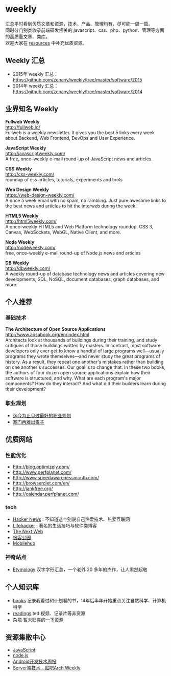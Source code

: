 weekly
======

汇总平时看到优质文章和资源，技术、产品、管理均有，尽可能一周一篇。  
同时分门别类收录前端研发相关的 javascript、css、php、python、管理等方面的高质量文章、类库。  
欢迎大家在 [resources](resources) 中补充优质资源。  


## Weekly 汇总

- 2015年 weekly 汇总： <https://github.com/zenany/weekly/tree/master/software/2015>  
- 2014年 weekly 汇总： <https://github.com/zenany/weekly/tree/master/software/2014>  

## 业界知名 Weekly

**Fullweb Weekly**  
http://fullweb.io/  
Fullweb is a weekly newsletter. It gives you the best 5 links every week about Backend, Web Frontend, DevOps and User Experience.  

**JavaScript Weekly**  
http://javascriptweekly.com/  
A free, once–weekly e-mail round-up of JavaScript news and articles.  

**CSS Weekly**  
http://css-weekly.com/  
roundup of css articles, tutorials, experiments and tools

**Web Design Weekly**  
https://web-design-weekly.com/  
A once a week email with no spam, no rambling. Just pure awesome links to the best news and articles to hit the interweb during the week.  

**HTML5 Weekly**  
http://html5weekly.com/  
A once–weekly HTML5 and Web Platform technology roundup.
CSS 3, Canvas, WebSockets, WebGL, Native Client, and more.  

**Node Weekly**  
http://nodeweekly.com/  
free, once–weekly e-mail round-up of Node.js news and articles  

**DB Weekly**  
http://dbweekly.com/  
A weekly round-up of database technology news and articles covering new developments, SQL, NoSQL, document databases, graph databases, and more.

## 个人推荐

### 基础技术  

**The Architecture of Open Source Applications**  
http://www.aosabook.org/en/index.html  
Architects look at thousands of buildings during their training, and study critiques of those buildings written by masters. In contrast, most software developers only ever get to know a handful of large programs well—usually programs they wrote themselves—and never study the great programs of history. As a result, they repeat one another's mistakes rather than building on one another's successes. Our goal is to change that. In these two books, the authors of four dozen open source applications explain how their software is structured, and why. What are each program's major components? How do they interact? And what did their builders learn during their development?

### 职业规划

- [迄今为止见过最好的职业规划](http://www.360doc.com/content/13/0512/16/3125585_284829243.shtml)  
- [寒门再难出贵子](http://www.mtyyw.com/7013/)  

## 优质网站

### 性能优化

- http://blog.optimizely.com/  
- http://www.perfplanet.com/  
- http://www.speedawarenessmonth.com/  
- http://browserdiet.com/en/  
- http://jankfree.org/
- http://calendar.perfplanet.com/  

### tech

- [Hacker News](https://news.ycombinator.com/) : 不知道这个别说自己热爱技术、热爱互联网  
- [Lifehacker](http://lifehacker.com/) : 著名的生活技巧与软件类博客  
- [The Next Web](http://thenextweb.com/)  
- [极客公园](http://www.geekpark.net/)  
- [Mobilehub](http://mobilehub.io/)  

### 神奇站点

- [Etymology](http://www.chineseetymology.org/) 汉字字形汇总，一个老外 20 多年的杰作，让人肃然起敬

## 个人知识库

- [books](books.md) 记录我看过和计划看的书，14年后半年开始重点关注自然科学、计算机科学
- [readings](books.md) ted 视频、记录片等非资源
- [杂项](resources.md) 暂未归类的一下资源

## 资源集散中心

- [JavaScript](resources/javascript.md)  
- [node.js](resources/nodejs.md)  
- [Android开发技术周报](http://www.androidweekly.cn/)  
- [Server端技术 - 贴吧Arch Weekly](http://nginx.baidu.com/book/arch_weekly/)  

